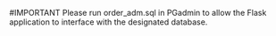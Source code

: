 #IMPORTANT
Please run order_adm.sql in PGadmin to allow the Flask application to interface with the designated database.
